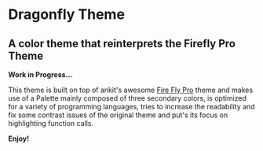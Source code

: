 # Dragonfly Theme
## A color theme that reinterprets the Firefly Pro Theme

**Work in Progress...**

This theme is built on top of ankit's awesome [Fire Fly Pro](https://marketplace.visualstudio.com/items?itemName=ankitcode.firefly) theme and makes use of a Palette mainly composed of three secondary colors, is optimized for a variety of programming languages, tries to increase the readability and fix some contrast issues of the original theme and put's its focus on highlighting function calls. 


**Enjoy!**
